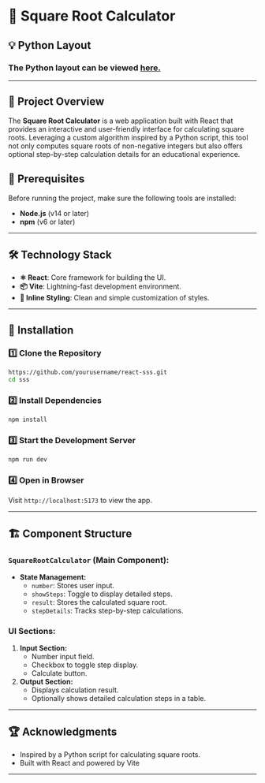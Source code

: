 # 🔄 Square Root Calculator  

## 💡 Python Layout
### The Python layout can be viewed [here.](https://github.com/RushilMahadevu/python-layout-sss)

---

## 📌 Project Overview  

The **Square Root Calculator** is a web application built with React that provides an interactive and user-friendly interface for calculating square roots. Leveraging a custom algorithm inspired by a Python script, this tool not only computes square roots of non-negative integers but also offers optional step-by-step calculation details for an educational experience.  

## 🔧 Prerequisites  

Before running the project, make sure the following tools are installed:  

- **Node.js** (v14 or later)  
- **npm** (v6 or later)  

---

## 🛠 Technology Stack  

- **⚛️ React**: Core framework for building the UI.  
- **📦 Vite**: Lightning-fast development environment.  
- **💅 Inline Styling**: Clean and simple customization of styles.  

---

## 🚀 Installation  

### 1️⃣ Clone the Repository  
```bash  
https://github.com/yourusername/react-sss.git
cd sss  
```  

### 2️⃣ Install Dependencies  
```bash  
npm install  
```  

### 3️⃣ Start the Development Server  
```bash  
npm run dev  
```  

### 4️⃣ Open in Browser  
Visit `http://localhost:5173` to view the app.  

---


## 🏗 Component Structure  

### **`SquareRootCalculator`** (Main Component):  
- **State Management:**  
  - `number`: Stores user input.  
  - `showSteps`: Toggle to display detailed steps.  
  - `result`: Stores the calculated square root.  
  - `stepDetails`: Tracks step-by-step calculations.  

### **UI Sections:**  
1. **Input Section:**  
   - Number input field.  
   - Checkbox to toggle step display.  
   - Calculate button.  
2. **Output Section:**  
   - Displays calculation result.  
   - Optionally shows detailed calculation steps in a table.  

---

## 🏆 Acknowledgments  

- Inspired by a Python script for calculating square roots.  
- Built with React and powered by Vite

---  
